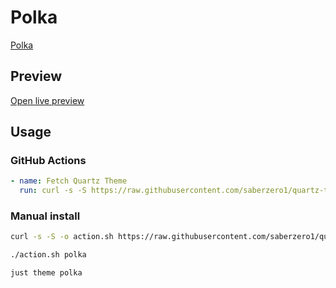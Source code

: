 # Polka

[Polka](#)

## Preview

[Open live preview](https://quartz-themes.github.io/polka/)

## Usage

### GitHub Actions

```yaml
- name: Fetch Quartz Theme
  run: curl -s -S https://raw.githubusercontent.com/saberzero1/quartz-themes/master/action.sh | bash -s -- polka
```

### Manual install

```bash
curl -s -S -o action.sh https://raw.githubusercontent.com/saberzero1/quartz-themes/master/action.sh

./action.sh polka
```

```bash
just theme polka
```
